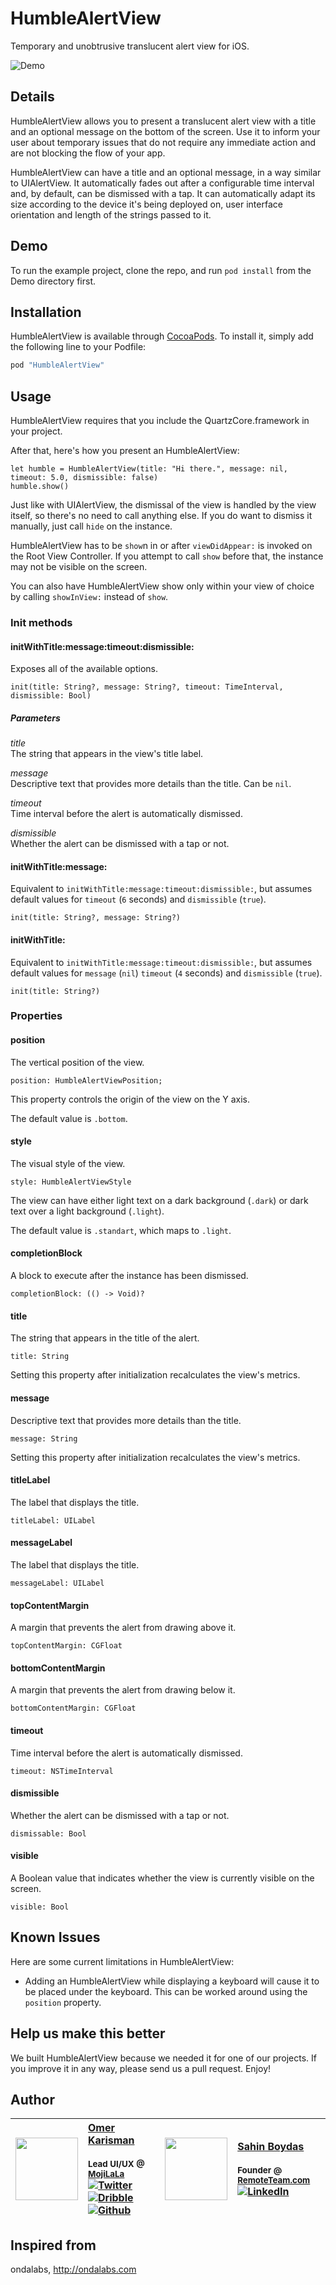 # HumbleAlertView

Temporary and unobtrusive translucent alert view for iOS.

![Demo](https://media.giphy.com/media/l378oq9EG6yJqjgfS/giphy.gif)

## Details

HumbleAlertView allows you to present a translucent alert view with a title and an optional message on the bottom of the screen. Use it to inform your user about temporary issues that do not require any immediate action and are not blocking the flow of your app.

HumbleAlertView can have a title and an optional message, in a way similar to UIAlertView. It automatically fades out after a configurable time interval and, by default, can be dismissed with a tap. It can automatically adapt its size according to the device it's being deployed on, user interface orientation and length of the strings passed to it.


## Demo

To run the example project, clone the repo, and run `pod install` from the Demo directory first.

## Installation

HumbleAlertView is available through [CocoaPods](http://cocoapods.org). To install
it, simply add the following line to your Podfile:

```ruby
pod "HumbleAlertView"
```


## Usage

HumbleAlertView requires that you include the QuartzCore.framework in your project.

After that, here's how you present an HumbleAlertView:

	let humble = HumbleAlertView(title: "Hi there.", message: nil, timeout: 5.0, dismissible: false)
	humble.show()

Just like with UIAlertView, the dismissal of the view is handled by the view itself, so there's no need to call anything else. If you do want to dismiss it manually, just call `hide` on the instance.

HumbleAlertView has to be `show`n in or after `viewDidAppear:` is invoked on the Root View Controller. If you attempt to call `show` before that, the instance may not be visible on the screen.

You can also have HumbleAlertView show only within your view of choice by calling `showInView:` instead of `show`.

### Init methods


#### initWithTitle:message:timeout:dismissible:

Exposes all of the available options. 

    init(title: String?, message: String?, timeout: TimeInterval, dismissible: Bool)

##### Parameters
_title_  
The string that appears in the view's title label.

_message_  
Descriptive text that provides more details than the title. Can be `nil`.

_timeout_  
Time interval before the alert is automatically dismissed. 

_dismissible_  
Whether the alert can be dismissed with a tap or not. 


#### initWithTitle:message:

Equivalent to `initWithTitle:message:timeout:dismissible:`, but assumes default values for `timeout` (`6` seconds) and `dismissible` (`true`). 

    init(title: String?, message: String?)


#### initWithTitle:

Equivalent to `initWithTitle:message:timeout:dismissible:`, but assumes default values for `message` (`nil`) `timeout` (`4` seconds) and `dismissible` (`true`). 

    init(title: String?)

### Properties

#### position
The vertical position of the view.

	position: HumbleAlertViewPosition;

This property controls the origin of the view on the Y axis.

The default value is `.bottom`.

#### style
The visual style of the view.

	style: HumbleAlertViewStyle

The view can have either light text on a dark background (`.dark`) or dark text over a light background (`.light`). 

The default value is `.standart`, which maps to `.light`.

#### completionBlock
A block to execute after the instance has been dismissed.

	completionBlock: (() -> Void)?

#### title
The string that appears in the title of the alert.

	title: String
	
Setting this property after initialization recalculates the view's metrics.

#### message
Descriptive text that provides more details than the title.

	message: String
	
Setting this property after initialization recalculates the view's metrics.

#### titleLabel
The label that displays the title.

	titleLabel: UILabel

#### messageLabel
The label that displays the title.

	messageLabel: UILabel

#### topContentMargin
A margin that prevents the alert from drawing above it.

	topContentMargin: CGFloat

#### bottomContentMargin
A margin that prevents the alert from drawing below it.

	bottomContentMargin: CGFloat

#### timeout
Time interval before the alert is automatically dismissed.

	timeout: NSTimeInterval

#### dismissible
Whether the alert can be dismissed with a tap or not.

	dismissable: Bool

#### visible
A Boolean value that indicates whether the view is currently visible on the screen.

	visible: Bool

Known Issues
---------------

Here are some current limitations in HumbleAlertView:

 - Adding an HumbleAlertView while displaying a keyboard will cause it to be placed under the keyboard. This can be worked around using the `position` property.

Help us make this better
---------------

We built HumbleAlertView because we needed it for one of our projects. If you improve it in any way, please send us a pull request. Enjoy!

## Author
| [<img src="https://avatars1.githubusercontent.com/u/1448702?v=4" width="100px;"/>](http://okaris.com)   | [Omer Karisman](http://okaris.com)<br/><br/><sub>Lead UI/UX @ [MojiLaLa](http://mojilala.com)</sub><br/> [![Twitter][1.1]][1] [![Dribble][2.1]][2] [![Github][3.1]][3]| [<img src="https://pbs.twimg.com/profile_images/508440350495485952/U1VH52UZ_200x200.jpeg" width="100px;"/>](https://twitter.com/sahin)   | [Sahin Boydas](https://twitter.com/sahin)<br/><br/><sub>Founder @ [RemoteTeam.com](https://www.remtoeteam.com)</sub><br/> [![LinkedIn][4.1]][4]|
| - | :- | - | :- |

[1.1]: http://i.imgur.com/wWzX9uB.png (twitter icon without padding)
[2.1]: http://i.imgur.com/Vvy3Kru.png (dribbble icon without padding)
[3.1]: http://i.imgur.com/9I6NRUm.png (github icon without padding)
[4.1]: https://www.kingsfund.org.uk/themes/custom/kingsfund/dist/img/svg/sprite-icon-linkedin.svg (linkedin icon)

[1]: http://www.twitter.com/okarisman
[2]: http://dribbble.com/okaris
[3]: http://www.github.com/okaris
[4]: https://www.linkedin.com/in/sahinboydas

## Inspired from
ondalabs, http://ondalabs.com
